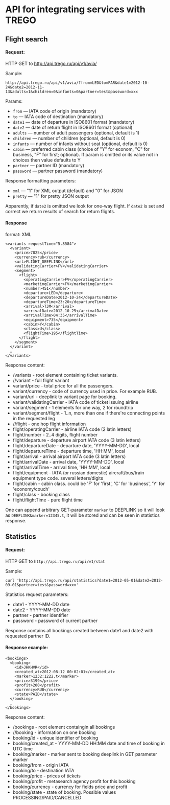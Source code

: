 # API for integrating services with TREGO

## Flight search

#### Request:
HTTP GET to http://api.trego.ru/api/v1/avia/

Sample:
```
http://api.trego.ru/api/v1/avia/?from=LED&to=PAR&date1=2012-10-24&date2=2012-11-13&adults=1&children=0&infants=0&partner=test&password=xxx
```

Params:

 * `from` — IATA code of origin (mandatory)
 * `to` — IATA code of destination (mandatory)
 * `date1` — date of departure in ISO8601 format (mandatory)
 * `date2` — date of return flight in ISO8601 format (optional)
 * `adults` — number of adult passengers (optional, default is 1)
 * `children` — number of children (optional, default is 0)
 * `infants` — number of infants without seat (optional, default is 0)
 * `cabin` — preferred cabin class (choice of "Y" for econom, "C" for business, "F" for first; optional). If param is omitted or its value not in choices then  value defaults to Y
 * `partner` — partner ID (mandatory)
 * `password` — partner password (mandatory)

Response formatting parameters:

 * `xml` — "1" for XML output (default) and "0" for JSON
 * `pretty` — "1" for pretty JSON output

Apparently, if `date2` is omitted we look for one-way flight. If `date2` is set and correct we return results of search for return flights.

#### Response 
format: XML

```
<variants requestTime="5.8584">
  <variant>
    <price>7825</price>
    <currency>rub</currency>
    <url>FLIGHT_DEEPLINK</url>
    <validatingCarrier>FV</validatingCarrier>
    <segment>
      <flight>
        <operatingCarrier>FV</operatingCarrier>
        <marketingCarrier>FV</marketingCarrier>
        <number>451</number>
        <departure>LED</departure>
        <departureDate>2012-10-24</departureDate>
        <departureTime>23:20</departureTime>
        <arrival>TJM</arrival>
        <arrivalDate>2012-10-25</arrivalDate>
        <arrivalTime>04:35</arrivalTime>
        <equipment>735</equipment>
        <cabin>Y</cabin>
        <class>U</class>
        <flightTime>195</flightTime>
      </flight>
    </segment>
  </variant>
  …
</variants>
```

Response content:

 *  /variants - root element containing ticket variants.
 *  //variant - full flight variant
 *  variant/price - total price for all the passengers.
 *  variant/currency - code of currency used in price. For example RUB.
 *  variant/url - deeplink to variant page for booking.
 *  variant/validatingCarrier - IATA code of ticket issuing airline
 *  variant/segment - 1 elements for one way, 2 for roundtrip
 *  variant/segment/flight - 1..n, more than one if there're connecting points in the requested leg
 *  //flight - one hop flight information
 *  flight/operatingCarrier - airline IATA code (2 latin letters)
 *  flight/number - 2..4 digits, flight number
 *  flight/departure - departure airport IATA code (3 latin letters)
 *  flight/departureDate - departure date, 'YYYY-MM-DD', local
 *  flight/departureTime - departure time, 'HH:MM', local
 *  flight/arrival - arrival airport IATA code (3 latin letters)
 *  flight/arrivalDate - arrival date, 'YYYY-MM-DD', local
 *  flight/arrivalTime - arrival time, 'HH:MM', local
 *  flight/equipment - IATA (or russian domestic) aircraft/bus/train equipment type code. several letters/digits
 *  flight/cabin - cabin class. could be 'F' for 'first', 'C' for 'business', 'Y' for 'economy/couch'
 *  flight/class - booking class
 *  flight/flightTime - pure flight time

One can append arbitrary GET-parameter `marker` to DEEPLINK so it will look as `DEEPLINK&marker=12345.t`, it will be stored and can be seen in statistics response.


## Statistics

#### Request:

HTTP GET to `http://api.trego.ru/api/v1/stat`

Sample:
```
curl 'http://api.trego.ru/api/statistics?date1=2012-05-01&date2=2012-09-01&partner=test&password=xxx'
```

Statistics request parameters:

 *  date1 - YYYY-MM-DD date
 *  date2 - YYYY-MM-DD date
 *  partner - partner identifier
 *  password - password of current partner

Response contains all bookings created between date1 and date2 with requested partner ID.

#### Response example:

```
<bookings>
  <booking>
    <id>JHKHVR</id>
    <created_at>2012-08-12 00:02:01</created_at>
    <marker>1232:1222.t</marker>
    <price>3199</price>
    <profit>200</profit>
    <currency>RUB</currency>
    <state>PAID</state>
  </booking>
  …
</bookings>
```

Response content:

 *  /bookings - root element containgin all bookings
 *  //booking - information on one booking
 *  booking/id - unique identifier of booking
 *  booking/created_at - YYYY-MM-DD HH:MM date and time of booking in UTC time
 *  booking/marker - marker sent to booking deeplink in GET parameter marker
 *  booking/from - origin IATA
 *  booking/to - destination IATA
 *  booking/price - prices of tickets
 *  booking/profit - metasearch agency profit for this booking
 *  booking/currency - currency for fields price and profit
 *  booking/state - state of booking. Possible values PROCESSING/PAID/CANCELLED
